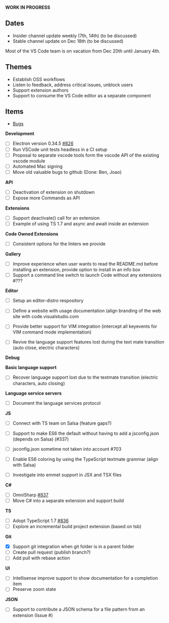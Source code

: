 **WORK IN PROGRESS**

## Dates
- Insider channel update weekly (7th, 14th) (to be discussed)
- Stable channel update on Dec 18th (to be discussed)

Most of the VS Code team is on vacation from Dec 20th until January 4th.

## Themes
- Establish OSS workflows
- Listen to feedback, address critical issues, unblock users
- Support extension authors
- Support to consume the VS Code editor as a separate component

## Items
- [Bugs](https://github.com/Microsoft/vscode/issues?utf8=%E2%9C%93&q=is%3Aopen+is%3Aissue+label%3Abug+milestone%3A%22Dec+2015%22+-label%3Aupstream+)

**Development**
- [ ] Electron version 0.34.5 [#826](../issues/826)
- [ ] Run VSCode unit tests headless in a CI setup
- [ ] Proposal to separate vscode tools form the vscode API of the existing vscode module
- [ ] Automated Mac signing
- [ ] Move old valuable bugs to github (Done: Ben, Joao)

**API**
- [ ] Deactivation of extension on shutdown
- [ ] Expose more Commands as API

**Extensions**
- [ ] Support deactivate() call for an extension
- [ ] Example of using TS 1.7 and async and await inside an extension

**Code Owned Extensions**
- [ ] Consistent options for the linters we provide

**Gallery**
- [ ] Improve experience when user wants to read the README.md before installing an extension, provide option to install in an info box
- [ ] Support a command line switch to launch Code without any extensions #???

**Editor**
- [ ] Setup an editor-distro respository
- [ ] Define a website with usage documentation (align branding of the web site with code.visualstudio.com

- [ ] Provide better support for VIM integration (intercept all keyevents for VIM command mode implementation)
- [ ] Revive the language support features lost during the text mate transition (auto close, electric characters)

**Debug**

**Basic language support**
- [ ] Recover language support lost due to the textmate transition (electric characters, auto closing)

**Language service servers**
- [ ] Document the language services protocol

**JS**
- [ ] Connect with TS team on Salsa (feature gaps?)
- [ ] Support to make ES6 the default without having to add a jsconfig.json (depends on Salsa) (#337)
- [ ] jsconfig.json sometime not taken into account #703
- [ ] Enable ES6 coloring by using the TypeScript textmate grammar (align with Salsa)
- [ ] Investigate into emmet support in JSX and TSX files


**C#**
- [ ] OmniSharp [#837](../issues/837)
- [ ] Move C# into a separate extension and support build

**TS**
- [ ] Adopt TypeScript 1.7 [#836](../issues/836)
- [ ] Explore an incremental build project extension (based on tsb)

**Git**
- [x] Support git integration when git folder is in a parent folder
- [ ] Create pull request (publish branch?)
- [ ] Add pull with rebase action

**UI**
- [ ] Intellisense improve support to show documentation for a  completion item
- [ ] Preserve zoom state 

**JSON**
- [ ] Support to contribute a JSON schema for a file pattern from an extension (Issue #)
